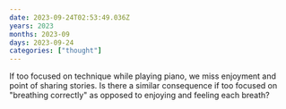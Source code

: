 ```yaml
---
date: 2023-09-24T02:53:49.036Z
years: 2023
months: 2023-09
days: 2023-09-24
categories: ["thought"]
---
```

If too focused on technique while playing piano, we miss enjoyment and point of sharing stories. Is there a similar consequence if too focused on "breathing correctly" as opposed to enjoying and feeling each breath?
